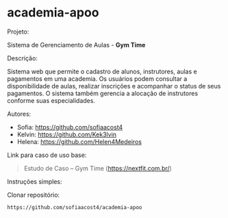 # academia-apoo

Projeto:

Sistema de Gerenciamento de Aulas -  **Gym Time**

Descrição:

Sistema web que permite o cadastro de alunos, instrutores, aulas e pagamentos em uma academia. Os usuários podem consultar a disponibilidade de aulas, realizar inscrições e acompanhar o status de seus pagamentos. O sistema também gerencia a alocação de instrutores conforme suas especialidades.

Autores: 
- Sofia: https://github.com/sofiaacost4 
- Kelvin: https://github.com/Kek3lvin 
- Helena: https://github.com/Helen4Medeiros

Link para caso de uso base:
> Estudo de Caso – Gym Time (https://nextfit.com.br/)

Instruções simples:

 Clonar repositório:  
```bash
https://github.com/sofiaacost4/academia-apoo

